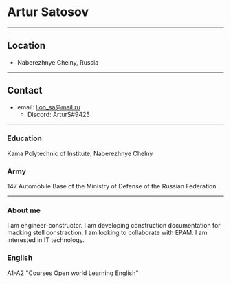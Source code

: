 #  Artur Satosov  #
***
## Location ##
- Naberezhnye Chelny, Russia
---
## Contact ##
* email: lion_sa@mail.ru
  * Discord: ArturS#9425
---
### Education ###
Kama Polytechnic of Institute, Naberezhnye Chelny
### Army ###
147 Automobile Base of the Ministry of Defense of the Russian Federation
___
### About me ###
I am engineer-constructor. I am developing construction documentation for macking stell constraction.
I am looking to collaborate with EPAM. I am interested in IT technology.
### English ### 
A1-A2 
"Courses Open world Learning English"
